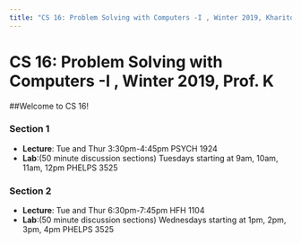 ```yaml
---
title: "CS 16: Problem Solving with Computers -I , Winter 2019, Kharitonova"
---
```


# CS 16: Problem Solving with Computers -I , Winter 2019, Prof. K

##Welcome to CS 16!

### **Section 1**
* **Lecture**: Tue and Thur 3:30pm-4:45pm PSYCH 1924
* **Lab**:(50 minute discussion sections) Tuesdays starting at 9am, 10am, 11am, 12pm PHELPS 3525

### **Section 2**
* **Lecture**: Tue and Thur 6:30pm-7:45pm HFH 1104
* **Lab**:(50 minute discussion sections) Wednesdays starting at 1pm, 2pm, 3pm, 4pm PHELPS 3525

